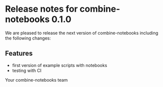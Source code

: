# Release notes for combine-notebooks 0.1.0

We are pleased to release the next version of combine-notebooks including the 
following changes:

## Features
- first version of example scripts with notebooks
- testing with CI

Your combine-notebooks team
